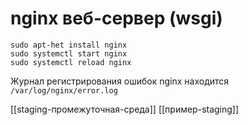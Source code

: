 # nginx веб-сервер (wsgi)

```shell
sudo apt-het install nginx
sudo systemctl start nginx
sudo systemctl reload nginx
```

Журнал регистрирования ошибок nginx находится `/var/log/nginx/error.log`

[[staging-промежуточная-среда]]
[[пример-staging]]
